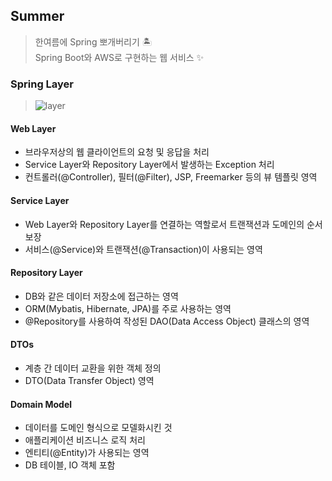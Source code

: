 ## Summer
> 한여름에 Spring 뽀개버리기 🏝  
> Spring Boot와 AWS로 구현하는 웹 서비스 ✨  

### Spring Layer
> ![layer](https://user-images.githubusercontent.com/20378368/128653677-2b58b2e6-e170-49dd-856b-a0ef417e0f40.png)
#### Web Layer
- 브라우저상의 웹 클라이언트의 요청 및 응답을 처리
- Service Layer와 Repository Layer에서 발생하는 Exception 처리
- 컨트롤러(@Controller), 필터(@Filter), JSP, Freemarker 등의 뷰 템플릿 영역
#### Service Layer
- Web Layer와 Repository Layer를 연결하는 역할로서 트랜잭션과 도메인의 순서 보장
- 서비스(@Service)와 트랜잭션(@Transaction)이 사용되는 영역
#### Repository Layer
- DB와 같은 데이터 저장소에 접근하는 영역
- ORM(Mybatis, Hibernate, JPA)를 주로 사용하는 영역
- @Repository를 사용하여 작성된 DAO(Data Access Object) 클래스의 영역
#### DTOs
- 계층 간 데이터 교환을 위한 객체 정의
- DTO(Data Transfer Object) 영역
#### Domain Model
- 데이터를 도메인 형식으로 모델화시킨 것
- 애플리케이션 비즈니스 로직 처리
- 엔티티(@Entity)가 사용되는 영역
- DB 테이블, IO 객체 포함
<br/>
